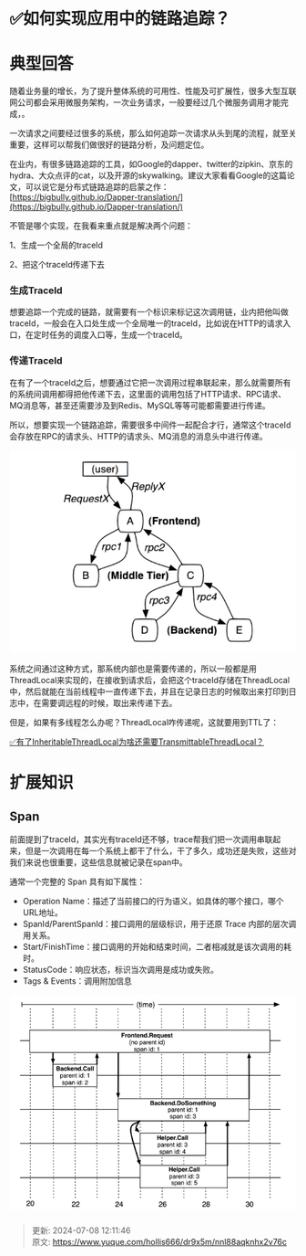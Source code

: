 # ✅如何实现应用中的链路追踪？

# 典型回答


随着业务量的增长，为了提升整体系统的可用性、性能及可扩展性，很多大型互联网公司都会采用微服务架构，一次业务请求，一般要经过几个微服务调用才能完成，。



一次请求之间要经过很多的系统，那么如何追踪一次请求从头到尾的流程，就至关重要，这样可以帮我们做很好的链路分析，及问题定位。



在业内，有很多链路追踪的工具，如Google的dapper、twitter的zipkin、京东的hydra、大众点评的cat，以及开源的skywalking。建议大家看看Google的这篇论文，可以说它是分布式链路追踪的启蒙之作：[https://bigbully.github.io/Dapper-translation/](https://bigbully.github.io/Dapper-translation/) 



不管是哪个实现，在我看来重点就是解决两个问题：



1、生成一个全局的traceId

2、把这个traceId传递下去



### 生成TraceId


想要追踪一个完成的链路，就需要有一个标识来标记这次调用链，业内把他叫做traceId，一般会在入口处生成一个全局唯一的traceId，比如说在HTTP的请求入口，在定时任务的调度入口等，生成一个traceId。



### 传递TraceId


在有了一个traceId之后，想要通过它把一次调用过程串联起来，那么就需要所有的系统间调用都得把他传递下去，这里面的调用包括了HTTP请求、RPC请求、MQ消息等，甚至还需要涉及到Redis、MySQL等等可能都需要进行传递。



所以，想要实现一个链路追踪，需要很多中间件一起配合才行，通常这个traceId会存放在RPC的请求头、HTTP的请求头、MQ消息的消息头中进行传递。



![1686923696759-e759169b-56cf-4426-9478-ea72033988e1.png](./img/eVFSrwwTOqydSQXa/1686923696759-e759169b-56cf-4426-9478-ea72033988e1-020851.png)



系统之间通过这种方式，那系统内部也是需要传递的，所以一般都是用ThreadLocal来实现的，在接收到请求后，会把这个traceId存储在ThreadLocal中，然后就能在当前线程中一直传递下去，并且在记录日志的时候取出来打印到日志中，在需要调远程的时候，取出来传递下去。



但是，如果有多线程怎么办呢？ThreadLocal咋传递呢，这就要用到TTL了：



[✅有了InheritableThreadLocal为啥还需要TransmittableThreadLocal？](https://www.yuque.com/hollis666/dr9x5m/fucuuyqoqv8rdkpr)



# 扩展知识


## Span


前面提到了traceId，其实光有traceId还不够，trace帮我们把一次调用串联起来，但是一次调用在每一个系统上都干了什么，干了多久，成功还是失败，这些对我们来说也很重要，这些信息就被记录在span中。



通常一个完整的 Span 具有如下属性：

+ Operation Name：描述了当前接口的行为语义，如具体的哪个接口，哪个URL地址。
+ SpanId/ParentSpanId：接口调用的层级标识，用于还原 Trace 内部的层次调用关系。
+ Start/FinishTime：接口调用的开始和结束时间，二者相减就是该次调用的耗时。
+ StatusCode：响应状态，标识当次调用是成功或失败。
+ Tags & Events：调用附加信息





![1686923722696-d0b028cd-5fbe-4952-9d40-f3ecb13ec696.png](./img/eVFSrwwTOqydSQXa/1686923722696-d0b028cd-5fbe-4952-9d40-f3ecb13ec696-890499.png)



### 






> 更新: 2024-07-08 12:11:46  
> 原文: <https://www.yuque.com/hollis666/dr9x5m/nnl88aqknhx2v76c>